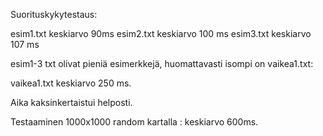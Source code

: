 Suorituskykytestaus:

esim1.txt keskiarvo 90ms
esim2.txt keskiarvo 100 ms
esim3.txt keskiarvo 107 ms

esim1-3 txt olivat pieniä esimerkkejä, huomattavasti isompi on vaikea1.txt:

vaikea1.txt keskiarvo 250 ms.

Aika kaksinkertaistui helposti.

Testaaminen 1000x1000 random kartalla : keskiarvo 600ms. 




